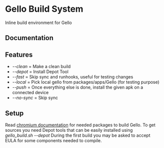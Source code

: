Gello Build System
==================

Inline build environment for Gello

Documentation
-------------

Features
----------
- *--clean*     = Make a clean build
- *--depot*     = Install Depot Tool
- *--fast*      = Skip sync and runhooks, useful for testing changes
- *--local*     = Pick local gello from packages/apps/Gello (for testing purpose)
- *--push*      = Once everything else is done, install the given apk on a connected device
- *--no-sync*   = Skip sync

Setup
----------
Read [chromium documentation](https://chromium.googlesource.com/chromium/src/+/master/docs/linux_build_instructions_prerequisites.md) for needed packages to build Gello.
To get sources you need Depot tools that can be easily installed using _gello_build.sh --depot_
During the first build you may be asked to accept EULA for some components needed to compile.
